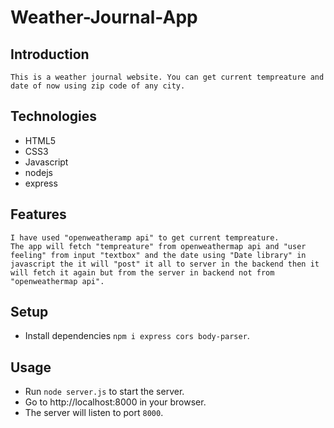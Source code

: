 # Weather-Journal-App

## Introduction

    This is a weather journal website. You can get current tempreature and date of now using zip code of any city.

## Technologies

- HTML5
- CSS3
- Javascript
- nodejs
- express

## Features

    I have used "openweatheramp api" to get current tempreature.
    The app will fetch "tempreature" from openweathermap api and "user feeling" from input "textbox" and the date using "Date library" in javascript the it will "post" it all to server in the backend then it will fetch it again but from the server in backend not from "openweathermap api".

## Setup

- Install dependencies `npm i express cors body-parser`.

## Usage

- Run `node server.js` to start the server.
- Go to http://localhost:8000 in your browser.
- The server will listen to port `8000`.
